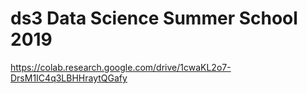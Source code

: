 # ds3 Data Science Summer School 2019

https://colab.research.google.com/drive/1cwaKL2o7-DrsM1IC4q3LBHHraytQGafy
